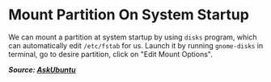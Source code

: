 # Mount Partition On System Startup

We can mount a partition at system startup by using `disks` program, which can automatically edit `/etc/fstab` for us. Launch it by running `gnome-disks` in terminal, go to desire partition, click on "Edit Mount Options".

**_Source: [AskUbuntu](https://askubuntu.com/a/375319)_**
